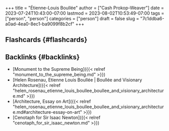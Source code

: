 +++
title = "Étienne-Louis Boullée"
author = ["Cash Prokop-Weaver"]
date = 2023-07-24T10:43:00-07:00
lastmod = 2023-08-02T10:53:49-07:00
tags = ["person", "person"]
categories = ["person"]
draft = false
slug = "7c1ddba6-a0ad-4ea0-8ec1-ba9099f8b2cf"
+++

## Flashcards {#flashcards}


## Backlinks {#backlinks}

-   [Monument to the Supreme Being]({{< relref "monument_to_the_supreme_being.md" >}})
-   [Helen Rosenau, Etienne Louis Boullée | Boullée and Visionary Architecture]({{< relref "helen_rosenau_etienne_louis_boullee_boullee_and_visionary_architecture.md" >}})
-   [Architecture, Essay on Art]({{< relref "helen_rosenau_etienne_louis_boullee_boullee_and_visionary_architecture.md#architecture-essay-on-art" >}})
-   [Cenotaph for Sir Isaac Newton]({{< relref "cenotaph_for_sir_isaac_newton.md" >}})
